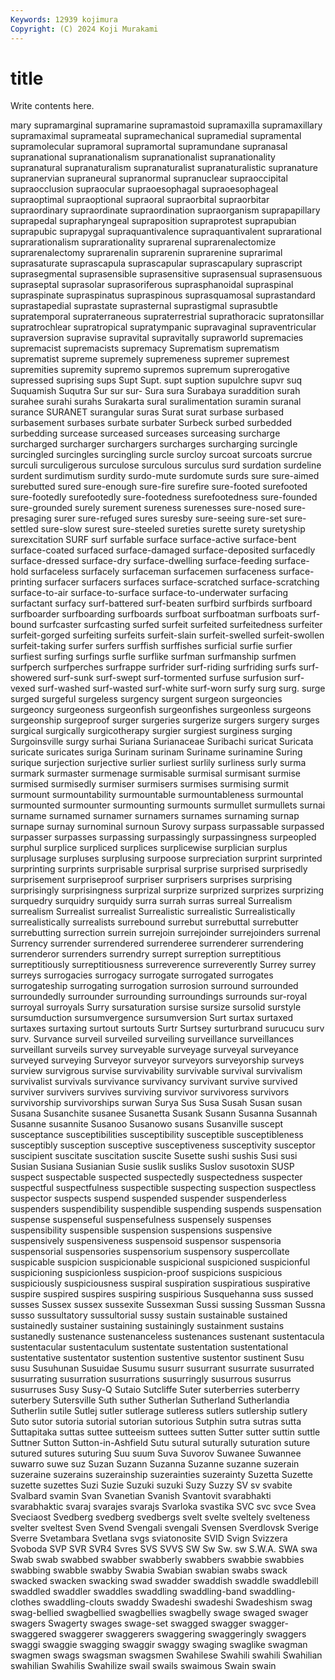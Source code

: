 ```yaml
---
Keywords: 12939 kojimura
Copyright: (C) 2024 Koji Murakami
---
```


# title

Write contents here.



mary supramarginal
supramarine supramastoid supramaxilla supramaxillary supramaximal suprameatal supramechanical supramedial supramental supramolecular
supramoral supramortal supramundane supranasal supranational supranationalism supranationalist supranationality supranatural supranaturalism
supranaturalist supranaturalistic supranature supranervian supraneural supranormal supranuclear supraoccipital supraocclusion supraocular
supraoesophagal supraoesophageal supraoptimal supraoptional supraoral supraorbital supraorbitar supraordinary supraordinate supraordination
supraorganism suprapapillary suprapedal suprapharyngeal supraposition supraprotest suprapubian suprapubic suprapygal supraquantivalence
supraquantivalent suprarational suprarationalism suprarationality suprarenal suprarenalectomize suprarenalectomy suprarenalin suprarenin suprarenine
suprarimal suprasaturate suprascapula suprascapular suprascapulary suprascript suprasegmental suprasensible suprasensitive suprasensual
suprasensuous supraseptal suprasolar suprasoriferous suprasphanoidal supraspinal supraspinate supraspinatus supraspinous suprasquamosal
suprastandard suprastapedial suprastate suprasternal suprastigmal suprasubtle supratemporal supraterraneous supraterrestrial suprathoracic
supratonsillar supratrochlear supratropical supratympanic supravaginal supraventricular supraversion supravise supravital supravitally
supraworld supremacies supremacist supremacists supremacy Suprematism suprematism suprematist supreme supremely
supremeness supremer supremest supremities supremity supremo supremos supremum suprerogative supressed
suprising sups Supt Supt. supt suption supulchre supvr suq Suquamish
Suqutra Sur sur sur- Sura sura Surabaya suraddition surah surahee
surahi surahs Surakarta sural suralimentation suramin suranal surance SURANET surangular
suras Surat surat surbase surbased surbasement surbases surbate surbater Surbeck
surbed surbedded surbedding surcease surceased surceases surceasing surcharge surcharged surcharger
surchargers surcharges surcharging surcingle surcingled surcingles surcingling surcle surcloy surcoat
surcoats surcrue surculi surculigerous surculose surculous surculus surd surdation surdeline
surdent surdimutism surdity surdo-mute surdomute surds sure sure-aimed surebutted sured
sure-enough sure-fire surefire sure-footed surefooted sure-footedly surefootedly sure-footedness surefootedness sure-founded
sure-grounded surely surement sureness surenesses sure-nosed sure-presaging surer sure-refuged sures
suresby sure-seeing sure-set sure-settled sure-slow surest sure-steeled sureties surette surety
suretyship surexcitation SURF surf surfable surface surface-active surface-bent surface-coated surfaced
surface-damaged surface-deposited surfacedly surface-dressed surface-dry surface-dwelling surface-feeding surface-hold surfaceless surfacely
surfaceman surfacemen surfaceness surface-printing surfacer surfacers surfaces surface-scratched surface-scratching surface-to-air
surface-to-surface surface-to-underwater surfacing surfactant surfacy surf-battered surf-beaten surfbird surfbirds surfboard
surfboarder surfboarding surfboards surfboat surfboatman surfboats surf-bound surfcaster surfcasting surfed
surfeit surfeited surfeitedness surfeiter surfeit-gorged surfeiting surfeits surfeit-slain surfeit-swelled surfeit-swollen
surfeit-taking surfer surfers surffish surffishes surficial surfie surfier surfiest surfing
surfings surfle surflike surfman surfmanship surfmen surfperch surfperches surfrappe surfrider
surf-riding surfriding surfs surf-showered surf-sunk surf-swept surf-tormented surfuse surfusion surf-vexed
surf-washed surf-wasted surf-white surf-worn surfy surg surg. surge surged surgeful
surgeless surgency surgent surgeon surgeoncies surgeoncy surgeoness surgeonfish surgeonfishes surgeonless
surgeons surgeonship surgeproof surger surgeries surgerize surgers surgery surges surgical
surgically surgicotherapy surgier surgiest surginess surging Surgoinsville surgy surhai Suriana
Surianaceae Suribachi suricat Suricata suricate suricates suriga Surinam surinam Suriname
surinamine Suring surique surjection surjective surlier surliest surlily surliness surly
surma surmark surmaster surmenage surmisable surmisal surmisant surmise surmised surmisedly
surmiser surmisers surmises surmising surmit surmount surmountability surmountable surmountableness surmountal
surmounted surmounter surmounting surmounts surmullet surmullets surnai surname surnamed surnamer
surnamers surnames surnaming surnap surnape surnay surnominal surnoun Surovy surpass
surpassable surpassed surpasser surpasses surpassing surpassingly surpassingness surpeopled surphul surplice
surpliced surplices surplicewise surplician surplus surplusage surpluses surplusing surpoose surpreciation
surprint surprinted surprinting surprints surprisable surprisal surprise surprised surprisedly surprisement
surpriseproof surpriser surprisers surprises surprising surprisingly surprisingness surprizal surprize surprized
surprizes surprizing surquedry surquidry surquidy surra surrah surras surreal Surrealism
surrealism Surrealist surrealist Surrealistic surrealistic Surrealistically surrealistically surrealists surrebound surrebut
surrebuttal surrebutter surrebutting surrection surrein surrejoin surrejoinder surrejoinders surrenal Surrency
surrender surrendered surrenderee surrenderer surrendering surrenderor surrenders surrendry surrept surreption
surreptitious surreptitiously surreptitiousness surreverence surreverently Surrey surrey surreys surrogacies surrogacy
surrogate surrogated surrogates surrogateship surrogating surrogation surrosion surround surrounded surroundedly
surrounder surrounding surroundings surrounds sur-royal surroyal surroyals Surry sursaturation sursise
sursize sursolid surstyle sursumduction sursumvergence sursumversion Surt surtax surtaxed surtaxes
surtaxing surtout surtouts Surtr Surtsey surturbrand surucucu surv surv. Survance
surveil surveiled surveiling surveillance surveillances surveillant surveils survey surveyable surveyage
surveyal surveyance surveyed surveying Surveyor surveyor surveyors surveyorship surveys surview
survigrous survise survivability survivable survival survivalism survivalist survivals survivance survivancy
survivant survive survived surviver survivers survives surviving survivor survivoress survivors
survivorship survivorships surwan Surya Sus Susa Susah Susan susan Susana
Susanchite susanee Susanetta Susank Susann Susanna Susannah Susanne susannite Susanoo
Susanowo susans Susanville suscept susceptance susceptibilities susceptibility susceptible susceptibleness susceptibly
susception susceptive susceptiveness susceptivity susceptor suscipient suscitate suscitation suscite Susette
sushi sushis Susi susi Susian Susiana Susianian Susie suslik susliks
Suslov susotoxin SUSP suspect suspectable suspected suspectedly suspectedness suspecter suspectful
suspectfulness suspectible suspecting suspection suspectless suspector suspects suspend suspended suspender
suspenderless suspenders suspendibility suspendible suspending suspends suspensation suspense suspenseful suspensefulness
suspensely suspenses suspensibility suspensible suspension suspensions suspensive suspensively suspensiveness suspensoid
suspensor suspensoria suspensorial suspensories suspensorium suspensory suspercollate suspicable suspicion suspicionable
suspicional suspicioned suspicionful suspicioning suspicionless suspicion-proof suspicions suspicious suspiciously suspiciousness
suspiral suspiration suspiratious suspirative suspire suspired suspires suspiring suspirious Susquehanna
suss sussed susses Sussex sussex sussexite Sussexman Sussi sussing Sussman
Sussna susso sussultatory sussultorial sussy sustain sustainable sustained sustainedly sustainer
sustaining sustainingly sustainment sustains sustanedly sustenance sustenanceless sustenances sustenant sustentacula
sustentacular sustentaculum sustentate sustentation sustentational sustentative sustentator sustention sustentive sustentor
sustinent Susu susu Susuhunan Susuidae Susumu susurr susurrant susurrate susurrated
susurrating susurration susurrations susurringly susurrous susurrus susurruses Susy Susy-Q Sutaio
Sutcliffe Suter suterberries suterberry suterbery Sutersville Suth suther Sutherlan Sutherland
Sutherlandia Sutherlin sutile Sutlej sutler sutlerage sutleress sutlers sutlership sutlery
Suto sutor sutoria sutorial sutorian sutorious Sutphin sutra sutras sutta
Suttapitaka suttas suttee sutteeism suttees sutten Sutter sutter suttin suttle
Suttner Sutton Sutton-in-Ashfield Sutu sutural suturally suturation suture sutured sutures
suturing Suu suum Suva Suvorov Suwanee Suwannee suwarro suwe suz
Suzan Suzann Suzanna Suzanne suzanne suzerain suzeraine suzerains suzerainship suzerainties
suzerainty Suzetta Suzette suzette suzettes Suzi Suzie Suzuki suzuki Suzy
Suzzy SV sv svabite Svalbard svamin Svan Svanetian Svanish Svantovit
svarabhakti svarabhaktic svaraj svarajes svarajs Svarloka svastika SVC svc svce
Svea Sveciaost Svedberg svedberg svedbergs svelt svelte sveltely svelteness svelter
sveltest Sven Svend Svengali svengali Svensen Sverdlovsk Sverige Sverre Svetambara
Svetlana svgs sviatonosite SVID Svign Svizzera Svoboda SVP SVR SVR4
Svres SVS SVVS SW Sw Sw. sw S.W.A. SWA swa
Swab swab swabbed swabber swabberly swabbers swabbie swabbies swabbing swabble
swabby Swabia Swabian swabian swabs swack swacked swacken swacking swad
swadder swaddish swaddle swaddlebill swaddled swaddler swaddles swaddling swaddling-band swaddling-clothes
swaddling-clouts swaddy Swadeshi swadeshi Swadeshism swag swag-bellied swagbellied swagbellies swagbelly
swage swaged swager swagers Swagerty swages swage-set swagged swagger swagger-
swaggered swaggerer swaggerers swaggering swaggeringly swaggers swaggi swaggie swagging swaggir
swaggy swaging swaglike swagman swagmen swags swagsman swagsmen Swahilese Swahili
swahili Swahilian swahilian Swahilis Swahilize swail swails swaimous Swain swain
